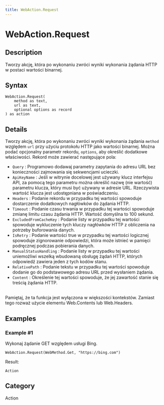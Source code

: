 ```yaml
---
title: WebAction.Request
---
```


# WebAction.Request


## Description

Tworzy akcję, która po wykonaniu zwróci wyniki wykonania żądania HTTP w postaci wartości binarnej.


## Syntax

```powerquery
WebAction.Request(
    method as text,
    url as text,
    optional options as record
) as action
```


## Details

Tworzy akcję, która po wykonaniu zwróci wyniki wykonania żądania <code>method</code> względem <code>url</code> przy użyciu protokołu HTTP jako wartości binarnej. Można podać opcjonalny parametr rekordu, <code>options</code>, aby określić dodatkowe właściwości. Rekord może zawierać następujące pola: <ul><li><code>Query</code> : Programowo dodawaj parametry zapytania do adresu URL bez konieczności zajmowania się sekwencjami ucieczki.</li><li><code>ApiKeyName</code> : Jeśli w witrynie docelowej jest używany klucz interfejsu API, za pomocą tego parametru można określić nazwę (nie wartość) parametru klucza, kt&#243;ry musi być używany w adresie URL. Rzeczywista wartość klucza jest udostępniana w poświadczeniu.</li><li><code>Headers</code> : Podanie rekordu w przypadku tej wartości spowoduje dostarczenie dodatkowych nagł&#243;wk&#243;w do żądania HTTP.</li><li><code>Timeout</code> : Podanie czasu trwania w przypadku tej wartości spowoduje zmianę limitu czasu żądania HTTP. Wartość domyślna to 100 sekund.</li><li><code>ExcludedFromCacheKey</code> : Podanie listy w przypadku tej wartości spowoduje wykluczenie tych kluczy nagł&#243;wk&#243;w HTTP z obliczenia na potrzeby buforowania danych.</li><li><code>IsRetry</code> : Podanie wartości true w przypadku tej wartości logicznej spowoduje zignorowanie odpowiedzi, kt&#243;ra może istnieć w pamięci podręcznej podczas pobierania danych.</li><li><code>ManualStatusHandling</code> : Podanie listy w przypadku tej wartości uniemożliwi wszelką wbudowaną obsługę żądań HTTP, kt&#243;rych odpowiedź zawiera jeden z tych kod&#243;w stanu.</li><li><code>RelativePath</code> : Podanie tekstu w przypadku tej wartości spowoduje dodanie go do podstawowego adresu URL przed wysłaniem żądania.</li><li><code>Content</code> : Określenie tej wartości spowoduje, że jej zawartość stanie się treścią żądania HTTP.</li></ul> <br /> Pamiętaj, że ta funkcja jest wyłączona w większości kontekstów. Zamiast tego rozważ użycie elementu Web.Contents lub Web.Headers.    


## Examples

### Example #1 
Wykonaj żądanie GET względem usługi Bing.
```powerquery
WebAction.Request(WebMethod.Get, "https://bing.com")
```

Result: 
```powerquery
Action
```




## Category
Action
